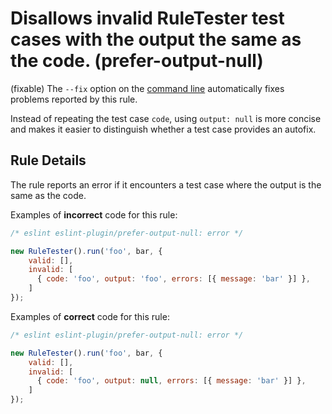 # Disallows invalid RuleTester test cases with the output the same as the code. (prefer-output-null)

(fixable) The `--fix` option on the [command line](https://eslint.org/docs/user-guide/command-line-interface#-fix) automatically fixes problems reported by this rule.

Instead of repeating the test case `code`, using `output: null` is more concise and makes it easier to distinguish whether a test case provides an autofix.

## Rule Details

The rule reports an error if it encounters a test case where the output is the same as the code.

Examples of **incorrect** code for this rule:

```js
/* eslint eslint-plugin/prefer-output-null: error */

new RuleTester().run('foo', bar, {
    valid: [],
    invalid: [
      { code: 'foo', output: 'foo', errors: [{ message: 'bar' }] },
    ]
});
```

Examples of **correct** code for this rule:

```js
/* eslint eslint-plugin/prefer-output-null: error */

new RuleTester().run('foo', bar, {
    valid: [],
    invalid: [
      { code: 'foo', output: null, errors: [{ message: 'bar' }] },
    ]
});
```
